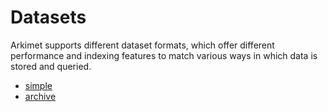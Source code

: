 # Datasets

Arkimet supports different dataset formats, which offer different performance
and indexing features to match various ways in which data is stored and
queried.

 * [simple](ds-simple.md)
 * [archive](ds-archive.md)
